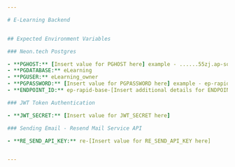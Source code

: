 ```yaml
---

# E-Learning Backend


## Expected Environment Variables

### Neon.tech Postgres

- **PGHOST:** [Insert value for PGHOST here] example - ......55zj.ap-southeast-1.aws.neon.tech
- **PGDATABASE:** eLearning
- **PGUSER:** eLearning_owner
- **PGPASSWORD:** [Insert value for PGPASSWORD here] example - ep-rapid-base-a
- **ENDPOINT_ID:** ep-rapid-base-[Insert additional details for ENDPOINT_ID here]

### JWT Token Authentication

- **JWT_SECRET:** [Insert value for JWT_SECRET here]

### Sending Email - Resend Mail Service API

- **RE_SEND_API_KEY:** re-[Insert value for RE_SEND_API_KEY here]


---
```


